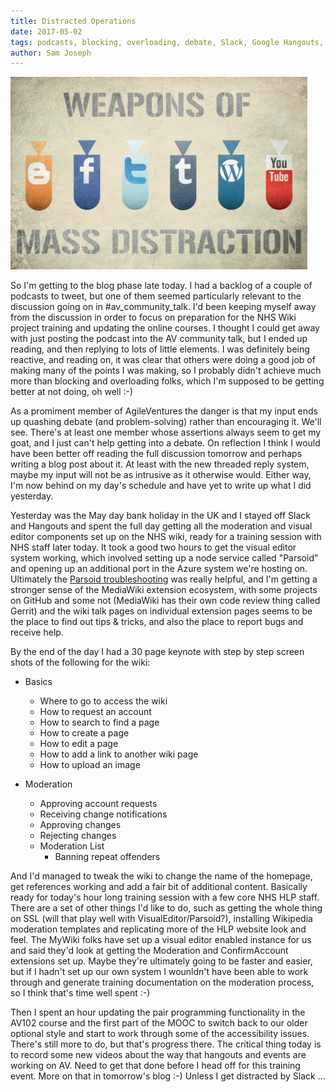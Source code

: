 ```yaml
---
title: Distracted Operations
date: 2017-05-02
tags: podcasts, blocking, overloading, debate, Slack, Google Hangouts, NHS, wiki, moderation, node, Parsoid, MediaWiki
author: Sam Joseph
---
```


![distractions](/images/Distractions.jpg)

So I'm getting to the blog phase late today.  I had a backlog of a couple of podcasts to tweet, but one of them seemed particularly relevant to the discussion going on in #av_community_talk.  I'd been keeping myself away from the discussion in order to focus on preparation for the NHS Wiki project training and updating the online courses.  I thought I could get away with just posting the podcast into the AV community talk, but I ended up reading, and then replying to lots of little elements.  I was definitely being reactive, and reading on, it was clear that others were doing a good job of making many of the points I was making, so I probably didn't achieve much more than blocking and overloading folks, which I'm supposed to be getting better at not doing, oh well :-)

As a promiment member of AgileVentures the danger is that my input ends up quashing debate (and problem-solving) rather than encouraging it.  We'll see.  There's at least one member whose assertions always seem to get my goat, and I just can't help getting into a debate.  On reflection I think I would have been better off reading the full discussion tomorrow and perhaps writing a blog post about it. At least with the new threaded reply system, maybe my input will not be as intrusive as it otherwise would. Either way, I'm now behind on my day's schedule and have yet to write up what I did yesterday.

Yesterday was the May day bank holiday in the UK and I stayed off Slack and Hangouts and spent the full day getting all the moderation and visual editor components set up on the NHS wiki, ready for a training session with NHS staff later today.  It took a good two hours to get the visual editor system working, which involved setting up a node service called "Parsoid" and opening up an additional port in the Azure system we're hosting on.  Ultimately the [Parsoid troubleshooting](https://www.mediawiki.org/wiki/Parsoid/Troubleshooting) was really helpful, and I'm getting a stronger sense of the MediaWiki extension ecosystem, with some projects on GitHub and some not (MediaWiki has their own code review thing called Gerrit) and the wiki talk pages on individual extension pages seems to be the place to find out tips & tricks, and also the place to report bugs and receive help.

By the end of the day I had a 30 page keynote with step by step screen shots of the following for the wiki:

* Basics
  - Where to go to access the wiki
  - How to request an account
  - How to search to find a page
  - How to create a page
  - How to edit a page
  - How to add a link to another wiki page
  - How to upload an image
  
* Moderation
  - Approving account requests
  - Receiving change notifications
  - Approving changes
  - Rejecting changes
  - Moderation List
    - Banning repeat offenders
    
And I'd managed to tweak the wiki to change the name of the homepage, get references working and add a fair bit of additional content.  Basically ready for today's hour long training session with a few core NHS HLP staff.  There are a set of other things I'd like to do, such as getting the whole thing on SSL (will that play well with VisualEditor/Parsoid?), installing Wikipedia moderation templates and replicating more of the HLP website look and feel.  The MyWiki folks have set up a visual editor enabled instance for us and said they'd look at getting the Moderation and ConfirmAccount extensions set up.  Maybe they're ultimately going to be faster and easier, but if I hadn't set up our own system I wounldn't have been able to work through and generate training documentation on the moderation process, so I think that's time well spent :-)

Then I spent an hour updating the pair programming functionality in the AV102 course and the first part of the MOOC to switch back to our older optional style and start to work through some of the accessibility issues.  There's still more to do, but that's progress there.  The critical thing today is to record some new videos about the way that hangouts and events are working on AV.  Need to get that done before I head off for this training event.  More on that in tomorrow's blog :-)  Unless I get distracted by Slack ...
